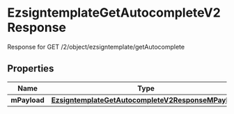 

# EzsigntemplateGetAutocompleteV2Response

Response for GET /2/object/ezsigntemplate/getAutocomplete

## Properties

| Name | Type | Description | Notes |
|------------ | ------------- | ------------- | -------------|
|**mPayload** | [**EzsigntemplateGetAutocompleteV2ResponseMPayload**](EzsigntemplateGetAutocompleteV2ResponseMPayload.md) |  |  |



